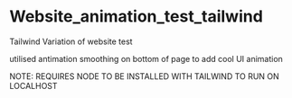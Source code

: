 # Website_animation_test_tailwind
Tailwind Variation of website test

utilised antimation smoothing on bottom of page to add cool UI animation

NOTE: REQUIRES NODE TO BE INSTALLED WITH TAILWIND TO RUN ON LOCALHOST

